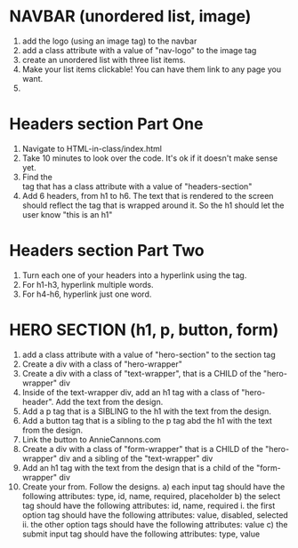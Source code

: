 # NAVBAR (unordered list, image)

1. add the logo (using an image tag) to the navbar
2. add a class attribute with a value of "nav-logo" to the image tag
3. create an unordered list with three list items.
4. Make your list items clickable! You can have them link to any page you want.
5.

# Headers section Part One

1. Navigate to HTML-in-class/index.html
2. Take 10 minutes to look over the code. It's ok if it doesn't make sense yet.
3. Find the <section> tag that has a class attribute with a value of "headers-section"
4. Add 6 headers, from h1 to h6. The text that is rendered to the screen should reflect the tag that is wrapped around it. So the h1 should let the user know "this is an h1"

# Headers section Part Two

1. Turn each one of your headers into a hyperlink using the <a></a> tag.
2. For h1-h3, hyperlink multiple words.
3. For h4-h6, hyperlink just one word.

# HERO SECTION (h1, p, button, form)

1. add a class attribute with a value of "hero-section" to the section tag
2. Create a div with a class of "hero-wrapper"
3. Create a div with a class of "text-wrapper", that is a CHILD of the "hero-wrapper" div
4. Inside of the text-wrapper div, add an h1 tag with a class of "hero-header". Add the text from the design.
5. Add a p tag that is a SIBLING to the h1 with the text from the design.
6. Add a button tag that is a sibling to the p tag abd the h1 with the text from the design.
7. Link the button to AnnieCannons.com
8. Create a div with a class of "form-wrapper" that is a CHILD of the "hero-wrapper" div and a sibling of the "text-wrapper" div
9. Add an h1 tag with the text from the design that is a child of the "form-wrapper" div
10. Create your from. Follow the designs.
    a) each input tag should have the following attributes: type, id, name, required, placeholder
    b) the select tag should have the following attributes: id, name, required
    i. the first option tag should have the following attributes: value, disabled, selected
    ii. the other option tags should have the following attributes: value
    c) the submit input tag should have the following attributes: type, value
